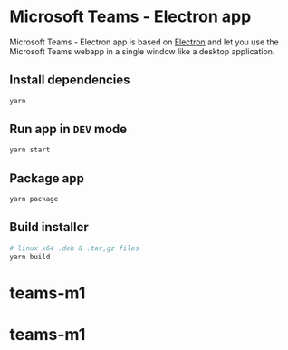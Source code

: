 Microsoft Teams - Electron app
===========================

Microsoft Teams - Electron app is based on [Electron](https://electron.atom.io/) and let you use the Microsoft Teams webapp in a single window like a desktop application.

## Install dependencies
```sh
yarn
```

## Run app in `DEV` mode
```sh
yarn start
```

## Package app
```sh
yarn package
```

## Build installer
```sh
# linux x64 .deb & .tar,gz files
yarn build
```
# teams-m1
# teams-m1
